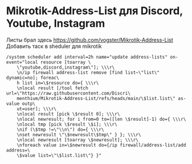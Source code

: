 # Mikrotik-Address-List для Discord, Youtube, Instagram 
Листы брал здесь
https://github.com/vogster/Mikrotik-Address-List
Добавить таск в sheduler для mikrotik
```
/system scheduler add interval=2h name="update address-lists" on-event="local resource [toarray \
    \"youtube,discord,instagram\"]; \\\r\
    \n/ip firewall address-list remove [find list~\"list\" dynamic=no]; foreac\
    h list in=\$resource do={ \\\r\
    \nlocal result [/tool fetch url=\"https://raw.githubusercontent.com/Discri\
    menthium/Mikrotik-Address-List/refs/heads/main/\$list.list\" as-value outp\
    ut=user]; \\\r\
    \nlocal result [pick \$result 0]; \\\r\
    \nlocal newresult; for i from=0 to=([len \$result]-1) do={ \\\r\
    \nlocal tmp [pick \$result \$i]; \\\r\
    \nif (\$tmp !=\"\\n\") do={ \\\r\
    \nset newresult \"\$newresult\$tmp\" } }; \\\r\
    \nlocal newresult [toarray \$newresult]; \\\r\
    \nforeach value in=\$newresult do={/ip firewall/address-list/add address=\
    \$value list=\"\$list.list\"} }"
```
